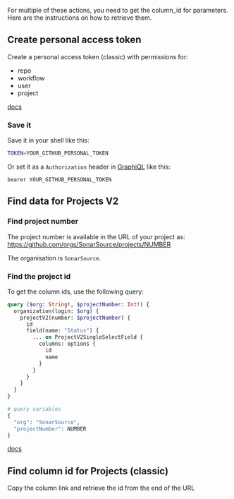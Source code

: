 For multiple of these actions, you need to get the column_id for parameters. Here are the instructions on how to retrieve them.

## Create personal access token

Create a personal access token (classic) with permissions for:
- repo
- workflow
- user
- project

[docs](https://docs.github.com/en/enterprise-server@3.9/authentication/keeping-your-account-and-data-secure/managing-your-personal-access-tokens)

### Save it

Save it in your shell like this:

```bash
TOKEN=YOUR_GITHUB_PERSONAL_TOKEN
```

Or set it as a `Authorization` header in [GraphiQL](https://github.com/graphql/graphiql) like this:

```
bearer YOUR_GITHUB_PERSONAL_TOKEN
```

## Find data for Projects V2

### Find project number

The project number is available in the URL of your project as: https://github.com/orgs/SonarSource/projects/NUMBER

The organisation is `SonarSource`.

### Find the project id

To get the column ids, use the following query:

```graphql
query ($org: String!, $projectNumber: Int!) {
  organization(login: $org) {
    projectV2(number: $projectNumber) {
      id
      field(name: "Status") {
        ... on ProjectV2SingleSelectField {
          columns: options {
            id
            name
          }
        }
      }
    }
  }
}

# query variables
{
  "org": "SonarSource",
  "projectNumber": NUMBER
}
```

[docs](https://docs.github.com/en/issues/planning-and-tracking-with-projects/automating-your-project/using-the-api-to-manage-projects#finding-the-node-id-of-an-organization-project)

## Find column id for Projects (classic)

Copy the column link and retrieve the id from the end of the URL

